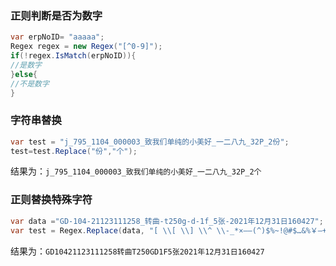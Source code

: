 ### 正则判断是否为数字

``` csharp
var erpNoID= "aaaaa";
Regex regex = new Regex("[^0-9]");
if(!regex.IsMatch(erpNoID)){
//是数字
}else{
//不是数字
}
``` 

### 字符串替换
``` csharp
var test = "j_795_1104_000003_致我们单纯的小美好_一二八九_32P_2份";
test=test.Replace("份","个");
```
结果为：`j_795_1104_000003_致我们单纯的小美好_一二八九_32P_2个`

### 正则替换特殊字符

``` csharp
var data ="GD-104-21123111258_转曲-t250g-d-1f_5张-2021年12月31日160427";
var test = Regex.Replace(data, "[ \\[ \\] \\^ \\-_*×――(^)$%~!@#$…&%￥—+=<>《》!！??？:：•`·、。，；,.;"‘’“”-]", "_").ToUpper();
``` 
结果为：`GD10421123111258转曲T250GD1F5张2021年12月31日160427`
